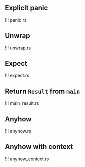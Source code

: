 ## Explicit panic

!!! panic.rs

## Unwrap

!!! unwrap.rs

## Expect

!!! expect.rs

## Return `Result` from `main`

!!! main_result.rs

## Anyhow

!!! anyhow.rs

## Anyhow with context

!!! anyhow_context.rs

